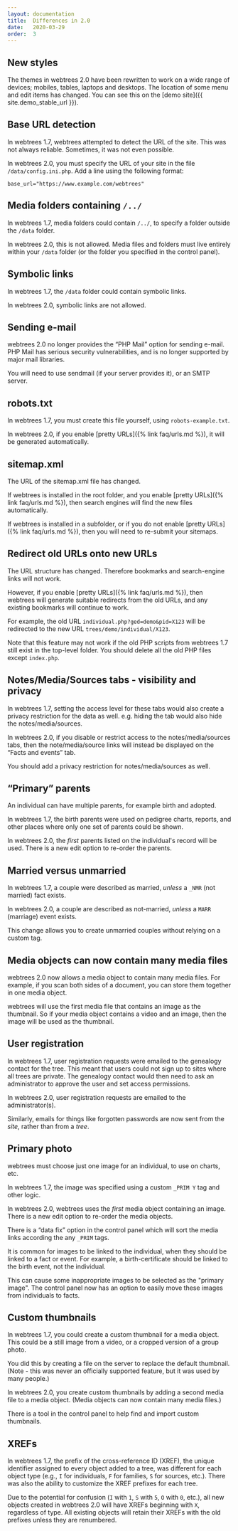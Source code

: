 ```yaml
---
layout: documentation
title:  Differences in 2.0
date:   2020-03-29
order:  3
---
```


## New styles

The themes in webtrees 2.0 have been rewritten to work on a wide range
of devices; mobiles, tables, laptops and desktops.
The location of some menu and edit items has changed.
You can see this on the [demo site]({{ site.demo_stable_url }}).

## Base URL detection

In webtrees 1.7, webtrees attempted to detect the URL of the site.
This was not always reliable.
Sometimes, it was not even possible.

In webtrees 2.0, you must specify the URL of your site in the file `/data/config.ini.php`.
Add a line using the following format:

`base_url="https://www.example.com/webtrees"`

## Media folders containing `/../`

In webtrees 1.7, media folders could contain `/../`, to specify a folder outside the `/data` folder.

In webtrees 2.0, this is not allowed. Media files and folders must live entirely within your `/data` folder (or the folder you specified in the control panel).

## Symbolic links

In webtrees 1.7, the `/data` folder could contain symbolic links.

In webtrees 2.0, symbolic links are not allowed.

## Sending e-mail

webtrees 2.0 no longer provides the “PHP Mail” option for sending e-mail.
PHP Mail has serious security vulnerabilities, and is no longer supported by
major mail libraries.

You will need to use sendmail (if your server provides it), or an SMTP server.

## robots.txt

In webtrees 1.7, you must create this file yourself, using `robots-example.txt`.

In webtrees 2.0, if you enable [pretty URLs]({% link faq/urls.md %}), it will be generated automatically.

## sitemap.xml

The URL of the sitemap.xml file has changed.

If webtrees is installed in the root folder, and you enable [pretty URLs]({% link faq/urls.md %}),
then search engines will find the new files automatically.

If webtrees is installed in a subfolder, or if you do not enable [pretty URLs]({% link faq/urls.md %}),
then you will need to re-submit your sitemaps.

## Redirect old URLs onto new URLs

The URL structure has changed.  Therefore bookmarks and search-engine links will not work.

However, if you enable [pretty URLs]({% link faq/urls.md %}), then webtrees will generate suitable
redirects from the old URLs, and any existing bookmarks will continue to work.

For example, the old URL `individual.php?ged=demo&pid=X123` will be redirected to the new
URL `trees/demo/individual/X123`.

Note that this feature may not work if the old PHP scripts from webtrees 1.7 still exist in
the top-level folder. You should delete all the old PHP files except `index.php`.

## Notes/Media/Sources tabs - visibility and privacy

In webtrees 1.7, setting the access level for these tabs would also create a privacy restriction for the data as well.
e.g. hiding the tab would also hide the notes/media/sources.

In webtrees 2.0, if you disable or restrict access to the notes/media/sources tabs,
then the note/media/source links will instead be displayed on the “Facts and events” tab.

You should add a privacy restriction for notes/media/sources as well.

## “Primary” parents

An individual can have multiple parents, for example birth and adopted.

In webtrees 1.7, the birth parents were used on pedigree charts, reports, and other places where only one set of parents could be shown.

In webtrees 2.0, the *first* parents listed on the individual's record will be used. There is a new edit option to re-order the parents.

## Married versus unmarried

In webtrees 1.7, a couple were described as married, *unless* a `_NMR` (not married) fact exists.

In webtrees 2.0, a couple are described as not-married, *unless* a `MARR` (marriage) event exists.

This change allows you to create unmarried couples without relying on a custom tag.

## Media objects can now contain many media files

webtrees 2.0 now allows a media object to contain many media files. For example, if you scan both sides of a document, you can store them together in one media object.

webtrees will use the first media file that contains an image as the thumbnail.  So if your media object contains a video and an image, then the image will be used as the thumbnail.

## User registration

In webtrees 1.7, user registration requests were emailed to the genealogy contact for the tree.  This meant that users could not sign up to sites where all trees are private.  The genealogy contact would then need to ask an administrator to approve the user and set access permissions.

In webtrees 2.0, user registration requests are emailed to the administrator(s).

Similarly, emails for things like forgotten passwords are now sent from the *site*, rather than from a *tree*.

## Primary photo

webtrees must choose just one image for an individual, to use on charts, etc.

In webtrees 1.7, the image was specified using a custom `_PRIM Y` tag and other logic.

In webtrees 2.0, webtrees uses the *first* media object containing an image.  There is a new edit option to re-order the media objects.

There is a “data fix” option in the control panel which will sort the media
links according the any `_PRIM` tags.

It is common for images to be linked to the individual, when they should be linked to a fact or event. For example, a birth-certificate should be linked to the birth event, not the individual.

This can cause some inappropriate images to be selected as the "primary image". The control panel now has an option to easily move these images from individuals to facts.

## Custom thumbnails

In webtrees 1.7, you could create a custom thumbnail for a media object. This could be a still image from a video, or a cropped version of a group photo.

You did this by creating a file on the server to replace the default thumbnail. (Note - this was never an officially supported feature, but it was used by many people.)

In webtrees 2.0, you create custom thumbnails by adding a second media file to a media object.  (Media objects can now contain many media files.)

There is a tool in the control panel to help find and import custom thumbnails.

## XREFs

In webtrees 1.7, the prefix of the cross-reference ID (XREF), the unique identifier assigned to every object added to a tree, was different for each object type (e.g., `I` for individuals, `F` for families, `S` for sources, etc.). There was also the ability to customize the XREF prefixes for each tree.

Due to the potential for confusion (`I` with `1`, `S` with `5`, `O` with `0`, etc.), all new objects created in webtrees 2.0 will have XREFs beginning with `X`, regardless of type. All existing objects will retain their XREFs with the old prefixes unless they are renumbered.

